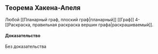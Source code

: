 ## Теорема Хакена-Апеля
Любой  [[Планарный граф, плоский граф|планарный]] [[Граф]] 4-[[Раскраска, правильная раскраска вершин графа|раскрашиваемый]].

#### Доказательство
Без доказательства
